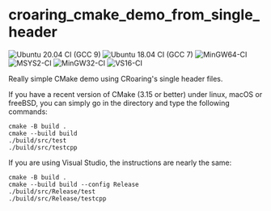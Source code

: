 # croaring_cmake_demo_from_single_header
![Ubuntu 20.04 CI (GCC 9)](https://github.com/RoaringBitmap/croaring_cmake_demo_from_single_header/workflows/Ubuntu%2020.04%20CI%20(GCC%209)/badge.svg)
![Ubuntu 18.04 CI (GCC 7)](https://github.com/RoaringBitmap/croaring_cmake_demo_from_single_header/workflows/Ubuntu%2018.04%20CI%20(GCC%207)/badge.svg)
![MinGW64-CI](https://github.com/RoaringBitmap/croaring_cmake_demo_from_single_header/workflows/MinGW64-CI/badge.svg)
![MSYS2-CI](https://github.com/RoaringBitmap/croaring_cmake_demo_from_single_header/workflows/MSYS2-CI/badge.svg)
![MinGW32-CI](https://github.com/RoaringBitmap/croaring_cmake_demo_from_single_header/workflows/MinGW32-CI/badge.svg)
![VS16-CI](https://github.com/RoaringBitmap/croaring_cmake_demo_from_single_header/workflows/VS16-CI/badge.svg)

Really simple CMake demo using CRoaring's single header files.

If you have a recent version of CMake (3.15 or better) under linux, macOS or freeBSD,  you can simply
go in the directory and type the following commands:

```
cmake -B build .
cmake --build build
./build/src/test
./build/src/testcpp
```

If you are using Visual Studio, the instructions are nearly the same:


```
cmake -B build .
cmake --build build --config Release
./build/src/Release/test
./build/src/Release/testcpp
```
